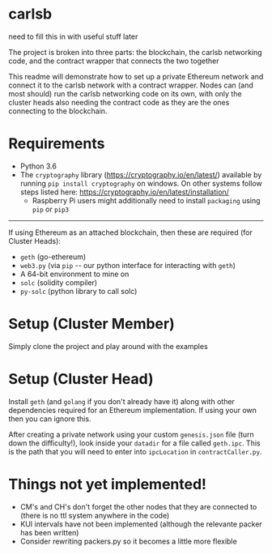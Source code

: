 # carlsb

need to fill this in with useful stuff later 



The project is broken into three parts: the blockchain, the carlsb networking code, and the contract wrapper that connects the two together

This readme will demonstrate how to set up a private Ethereum network and connect it to the carlsb network with a contract wrapper. Nodes can (and most should) run the carlsb networking code on its own, with only the cluster heads also needing the contract code as they are the ones connecting to the blockchain.


# Requirements

* Python 3.6
* The `cryptography` library (https://cryptography.io/en/latest/)
    available by running `pip install cryptography` on windows. On other systems follow steps listed here: https://cryptography.io/en/latest/installation/
    * Raspberry Pi users might additionally need to install `packaging` using `pip` or `pip3`

---
If using Ethereum as an attached blockchain, then these are required (for Cluster Heads):
* `geth` (go-ethereum)
* `web3.py` (via `pip` -- our python interface for interacting with `geth`)
* A 64-bit environment to mine on
* `solc` (solidity compiler)
* `py-solc` (python library to call solc)

# Setup (Cluster Member)
 Simply clone the project and play around with the examples

# Setup (Cluster Head)
 Install `geth` (and `golang` if you don't already have it) along with other dependencies required for an Ethereum implementation. If using your own then you can ignore this.

 After creating a private network using your custom `genesis.json` file (turn down the difficulty!), look inside your `datadir` for a file called `geth.ipc`. This is the path that you will need to enter into `ipcLocation` in `contractCaller.py`.  


 # Things not yet implemented!
 * CM's and CH's don't forget the other nodes that they are connected to (there is no ttl system anywhere in the code)
 * KUI intervals have not been implemented (although the relevante packer has been written)
 * Consider rewriting packers.py so it becomes a little more flexible
